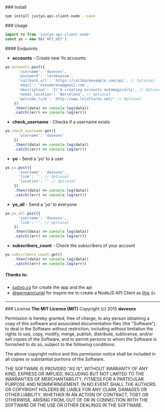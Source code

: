### Install
```sh
npm install justyo-api-client-node --save
```

### Usage
```js
import Yo from 'justyo-api-client-node'
const yo = new Yo('API_KEY')
```

#### Endpoints
- **accounts** - Create new Yo accounts

```js
yo.accounts.post({
      'username': 'davesnx',
      'password': 'loremipsum',
      'callback_url': 'https://callbackexample.com/api', // Optional
      'email': 'dsnxmoreno@gmail.com',
      'description': 'I\'m creating accounts automagically', // Optional
      'needs_location': 'Barcelona', // Optional
      'welcome_link': 'http://www.lolaflores.net/' // Optional
    })
    .then((data) => console.log(data))
    .catch((err) => console.log(err))
```
- **check_username** - Checks if a username exists

```js
yo.check_username.get({
      'username': 'davesnx'
    })
    .then((data) => console.log(data))
    .catch((err) => console.log(err))
```
- **yo** - Send a *'yo'* to a user

```js
yo.yo.post({
      'username': 'davesnx',
      'link': '', // Optional
      'location': '' // Optional
    })
    .then((data) => console.log(data))
    .catch((err) => console.log(err))
```
- **yo_all** - Send a *'yo'* to everyone

```js
yo.yo_all.post({
      'username': 'davesnx',
      'link': '', // Optional
    })
    .then((data) => console.log(data))
    .catch((err) => console.log(err))
```
- **subscribers_count** - Check the subscribers of your account

```js
yo.subscribers_count.get()
    .then((data) => console.log(data))
    .catch((err) => console.log(err))
```

##### Thanks to:
- [justyo.co](https://justyo.co/) for create the app and the api
- [@germanrcuriel](https://github.com/germanrcuriel) for inspire me to create a NodeJS API Client as [this](https://github.com/germanrcuriel/hipchat-client) :+1:

<hr/>

### License
**The MIT License (MIT)**
Copyright (c) 2015 **davesnx**

Permission is hereby granted, free of charge, to any person obtaining a copy of this software and associated documentation files (the "Software"), to deal in the Software without restriction, including without limitation the rights to use, copy, modify, merge, publish, distribute, sublicense, and/or sell copies of the Software, and to permit persons to whom the Software is furnished to do so, subject to the following conditions:

The above copyright notice and this permission notice shall be included in all copies or substantial portions of the Software.

THE SOFTWARE IS PROVIDED "AS IS", WITHOUT WARRANTY OF ANY KIND, EXPRESS OR IMPLIED, INCLUDING BUT NOT LIMITED TO THE WARRANTIES OF MERCHANTABILITY, FITNESS FOR A PARTICULAR PURPOSE AND NONINFRINGEMENT. IN NO EVENT SHALL THE AUTHORS OR COPYRIGHT HOLDERS BE LIABLE FOR ANY CLAIM, DAMAGES OR OTHER LIABILITY, WHETHER IN AN ACTION OF CONTRACT, TORT OR OTHERWISE, ARISING FROM, OUT OF OR IN CONNECTION WITH THE SOFTWARE OR THE USE OR OTHER DEALINGS IN THE SOFTWARE.

